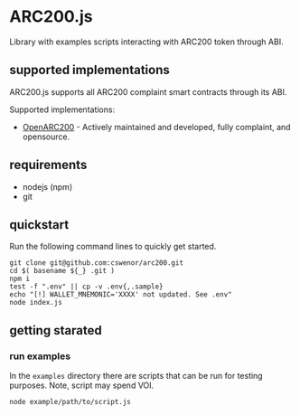 # ARC200.js

Library with examples scripts interacting with ARC200 token through ABI.

## supported implementations

ARC200.js supports all ARC200 complaint smart contracts through its ABI.  

Supported implementations:

* [OpenARC200](https://github.com/temptemp3/arc-200) - Actively maintained and developed, fully complaint, and opensource.

## requirements

* nodejs (npm)
* git

## quickstart

Run the following command lines to quickly get started.

```
git clone git@github.com:cswenor/arc200.git
cd $( basename ${_} .git )
npm i
test -f ".env" || cp -v .env{,.sample}
echo "[!] WALLET_MNEMONIC='XXXX' not updated. See .env"
node index.js
```

## getting starated

### run examples

In the `examples` directory there are scripts that can be run for testing purposes. Note, script may spend VOI.

```
node example/path/to/script.js
```

